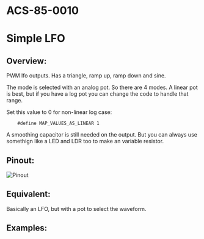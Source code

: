 # ACS-85-0010
Simple LFO
==============

## Overview:
PWM lfo outputs.
Has a triangle, ramp up, ramp down and sine.

The mode is selected with an analog pot.  So there are 4 modes. 
A linear pot is best, but if you have a log pot you can change the code to handle that range.

Set this value to 0 for non-linear log case:

```
    #define MAP_VALUES_AS_LINEAR 1
```

A smoothing capacitor is still needed on the output.  But you can always use
somethign like a LED and LDR too to make an variable resistor.

## Pinout:
![Pinout](https://github.com/robstave/ArduinoComponentSketches/blob/master/ACS-85%20ATTiny85%20sketches/ACS-85-0010/images/acs-85-0010.png)

## Equivalent:

 Basically an LFO, but with a pot to select the waveform.
 
## Examples:

 
